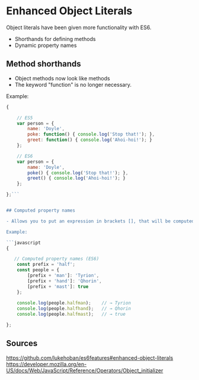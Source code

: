 
# Enhanced Object Literals

Object literals have been given more functionality with ES6.

- Shorthands for defining methods
- Dynamic property names


## Method shorthands

- Object methods now look like methods
- The keyword "function" is no longer necessary.

Example:

```javascript
{

    // ES5
    var person = {
        name: 'Doyle',
        poke: function() { console.log('Stop that!'); },
        greet: function() { console.log('Ahoi-hoi!'); }
    };

    // ES6
    var person = {
        name: 'Doyle',
        poke() { console.log('Stop that!'); },
        greet() { console.log('Ahoi-hoi!'); }
    };

};```


## Computed property names

- Allows you to put an expression in brackets [], that will be computed as the property name

Example:

```javascript
{

   // Computed property names (ES6)
    const prefix = 'half';
    const people = {
        [prefix + 'man']: 'Tyrion',
        [prefix + 'hand']: 'Qhorin',
        [prefix + 'mast']: true
    };
    
    console.log(people.halfman);    // → Tyrion
    console.log(people.halfhand);   // → Qhorin
    console.log(people.halfmast);   // → true

};
```


## Sources

https://github.com/lukehoban/es6features#enhanced-object-literals
https://developer.mozilla.org/en-US/docs/Web/JavaScript/Reference/Operators/Object_initializer
